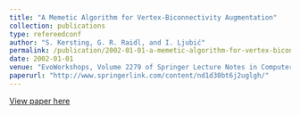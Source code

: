 ```yaml
---
title: "A Memetic Algorithm for Vertex-Biconnectivity Augmentation"
collection: publications
type: refereedconf
author: "S. Kersting, G. R. Raidl, and I. Ljubić"
permalink: /publication/2002-01-01-a-memetic-algorithm-for-vertex-biconnectivity-augmentation
date: 2002-01-01
venue: "EvoWorkshops, Volume 2279 of Springer Lecture Notes in Computer Science, pp. 102-111"
paperurl: "http://www.springerlink.com/content/nd1d30bt6j2uglgh/"
---
```


[View paper here](http://www.springerlink.com/content/nd1d30bt6j2uglgh/)

